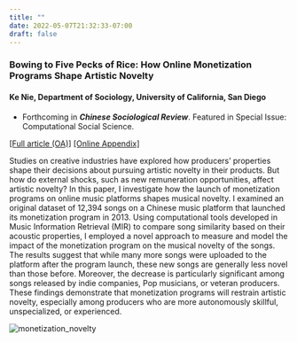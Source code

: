 ```yaml
---
title: ""
date: 2022-05-07T21:32:33-07:00
draft: false
---
```

### Bowing to Five Pecks of Rice: How Online Monetization Programs Shape Artistic Novelty

#### Ke Nie, Department of Sociology, University of California, San Diego

* Forthcoming in __*Chinese Sociological Review*__. Featured in Special Issue: Computational Social Science.

[[Full article (OA)]](https://doi.org/10.1080/21620555.2022.2084606) [[Online Appendix]](/files/Nie_MonetizationNovelty_Appendices.pdf)

Studies on creative industries have explored how producers’ properties shape their decisions about pursuing artistic novelty in their products. But how do external shocks, such as new remuneration opportunities, affect artistic novelty? In this paper, I investigate how the launch of monetization programs on online music platforms shapes musical novelty. I examined an original dataset of 12,394 songs on a Chinese music platform that launched its monetization program in 2013. Using computational tools developed in Music Information Retrieval (MIR) to compare song similarity based on their acoustic properties, I employed a novel approach to measure and model the impact of the monetization program on the musical novelty of the songs. The results suggest that while many more songs were uploaded to the platform after the program launch, these new songs are generally less novel than those before. Moreover, the decrease is particularly significant among songs released by indie companies, Pop musicians, or veteran producers. These findings demonstrate that monetization programs will restrain artistic novelty, especially among producers who are more autonomously skillful, unspecialized, or experienced. 

![monetization_novelty](/img/monetization_novelty.jpeg)